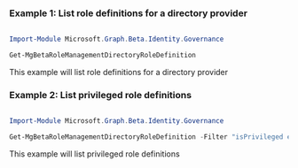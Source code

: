 ### Example 1: List role definitions for a directory provider

```powershell

Import-Module Microsoft.Graph.Beta.Identity.Governance

Get-MgBetaRoleManagementDirectoryRoleDefinition

```
This example will list role definitions for a directory provider

### Example 2: List privileged role definitions

```powershell

Import-Module Microsoft.Graph.Beta.Identity.Governance

Get-MgBetaRoleManagementDirectoryRoleDefinition -Filter "isPrivileged eq true" 

```
This example will list privileged role definitions

